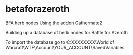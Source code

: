 # betaforazeroth
BFA herb nodes
Using the addon Gathermate2

Building up a database of herb nodes for Battle for Azeroth


To import the database go to C:XXXXXXXX\World of Warcraft\WTF\Account\YOUR_ACCOUNT\SavedVariables
